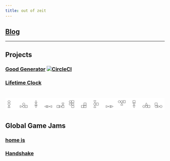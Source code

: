 ```yaml
---
title: out of zeit
---
```


## [Blog](https://ooz.github.io/blog/)

---

## Projects

### [Good Generator](https://ooz.github.io/ggpy/) [![CircleCI](https://circleci.com/gh/ooz/ggpy.svg?style=shield)](https://circleci.com/gh/ooz/ggpy)
### [Lifetime Clock](https://ooz.github.io/lifetime-clock/?headline=Olli%27s%20Zeit&workingHoursPerWeek=35&regularHoursPerWeek=77&hourlyNet=16.10&angus)

# [![Bauhaus Creatures](https://raw.githubusercontent.com/ooz/art/master/bauhaus_creatures/examples/13x1x1552518380.png)](https://github.com/ooz/art/tree/master/bauhaus_creatures)

## Global Game Jams

### [home is](https://ooz.github.io/home-is/)
### [Handshake](https://ooz.github.io/handshake/)

